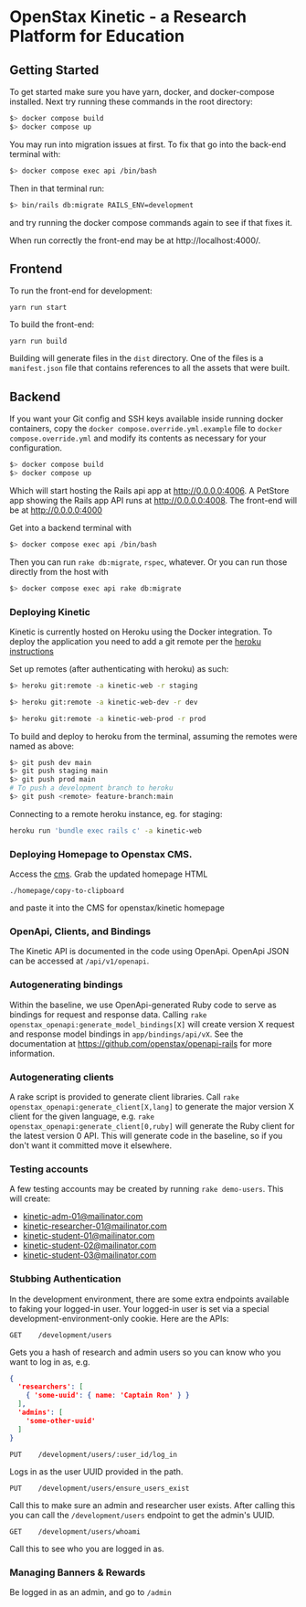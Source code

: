 # OpenStax Kinetic  - a Research Platform for Education

## Getting Started

To get started make sure you have yarn, docker, and docker-compose installed. Next try running these commands in the root directory:  

```bash
$> docker compose build
$> docker compose up
```
You may run into migration issues at first. To fix that go into the back-end terminal with:

```bash
$> docker compose exec api /bin/bash
```

Then in that terminal run:

```bash
$> bin/rails db:migrate RAILS_ENV=development
```

and try running the docker compose commands again to see if that fixes it.

When run correctly the front-end may be at http://localhost:4000/.

## Frontend

To run the front-end for development:

`yarn run start`

To build the front-end:

`yarn run build`

Building will generate files in the `dist` directory.  One of the files is a `manifest.json` file that contains references to all the assets that were built.

## Backend

If you want your Git config and SSH keys available inside running docker containers,
copy the `docker compose.override.yml.example` file to `docker compose.override.yml` and
modify its contents as necessary for your configuration.

```bash
$> docker compose build
$> docker compose up
```

Which will start hosting the Rails api app at http://0.0.0.0:4006.  A PetStore app showing the Rails app API runs at http://0.0.0.0:4008.  The front-end will be at http://0.0.0.0:4000

Get into a backend terminal with

```bash
$> docker compose exec api /bin/bash
```

Then you can run `rake db:migrate`, `rspec`, whatever.  Or you can run those directly from the host with

```bash
$> docker compose exec api rake db:migrate
```

### Deploying Kinetic

Kinetic is currently hosted on Heroku using the Docker integration.  To deploy the application you need to add a git remote per the [heroku  instructions](https://devcenter.heroku.com/articles/git)

Set up remotes (after authenticating with heroku) as such:
```bash
$> heroku git:remote -a kinetic-web -r staging
```

```bash
$> heroku git:remote -a kinetic-web-dev -r dev
```

```bash
$> heroku git:remote -a kinetic-web-prod -r prod
```

To build and deploy to heroku from the terminal, assuming the remotes were named as above:
```bash
$> git push dev main
$> git push staging main
$> git push prod main
# To push a development branch to heroku
$> git push <remote> feature-branch:main
```

Connecting to a remote heroku instance, eg. for staging:
```bash
heroku run 'bundle exec rails c' -a kinetic-web
```

### Deploying Homepage to Openstax CMS.

Access the [cms](https://openstax.org/admin).
Grab the updated homepage HTML
```
./homepage/copy-to-clipboard
```
and paste it into the CMS for openstax/kinetic homepage

### OpenApi, Clients, and Bindings

The Kinetic API is documented in the code using OpenApi.  OpenApi JSON can be accessed at `/api/v1/openapi`.

### Autogenerating bindings

Within the baseline, we use OpenApi-generated Ruby code to serve as bindings for request and response data.  Calling
`rake openstax_openapi:generate_model_bindings[X]` will create version X request and response model bindings in `app/bindings/api/vX`.
See the documentation at https://github.com/openstax/openapi-rails for more information.

### Autogenerating clients

A rake script is provided to generate client libraries.  Call
`rake openstax_openapi:generate_client[X,lang]` to generate the major version X client for the given language, e.g.
`rake openstax_openapi:generate_client[0,ruby]` will generate the Ruby client for the latest version 0 API.  This
will generate code in the baseline, so if you don't want it committed move it elsewhere.


### Testing accounts

A few testing accounts may be created by running `rake demo-users`.  This will create:
 * kinetic-adm-01@mailinator.com
 * kinetic-researcher-01@mailinator.com
 * kinetic-student-01@mailinator.com
 * kinetic-student-02@mailinator.com
 * kinetic-student-03@mailinator.com

### Stubbing Authentication

In the development environment, there are some extra endpoints available to faking your logged-in user.  Your logged-in user is set via a special development-environment-only cookie.  Here are the APIs:

```GET    /development/users```

Gets you a hash of research and admin users so you can know who you want to log in as, e.g.

```json
{
  'researchers': [
    { 'some-uuid': { name: 'Captain Ron' } }
  ],
  'admins': [
    'some-other-uuid'
  ]
}
```

```PUT    /development/users/:user_id/log_in```

Logs in as the user UUID provided in the path.

```PUT    /development/users/ensure_users_exist```

Call this to make sure an admin and researcher user exists.  After calling this you can call the `/development/users` endpoint to get the admin's UUID.

```GET    /development/users/whoami```

Call this to see who you are logged in as.


### Managing Banners & Rewards

Be logged in as an admin, and go to `/admin`



